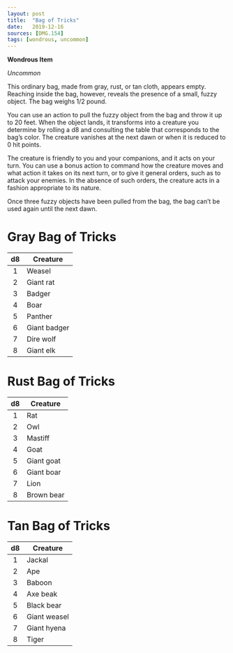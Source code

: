 ```yaml
---
layout: post
title:  "Bag of Tricks"
date:   2019-12-16
sources: [DMG.154]
tags: [wondrous, uncommon]
---
```


**Wondrous Item**

*Uncommon*

This ordinary bag, made from gray, rust, or tan cloth, appears empty. Reaching inside the bag, however, reveals the presence of a small, fuzzy object. The bag weighs 1/2 pound.

You can use an action to pull the fuzzy object from the bag and throw it up to 20 feet. When the object lands, it transforms into a creature you determine by rolling a d8 and consulting the table that corresponds to the bag’s color. The creature vanishes at the next dawn or when it is reduced to 0 hit points.

The creature is friendly to you and your companions, and it acts on your turn. You can use a bonus action to command how the creature moves and what action it takes on its next turn, or to give it general orders, such as to attack your enemies. In the absence of such orders, the creature acts in a fashion appropriate to its nature.

Once three fuzzy objects have been pulled from the bag, the bag can’t be used again until the next dawn.

# Gray Bag of Tricks

d8    | Creature
:---: | ---
1 | Weasel
2 | Giant rat
3 | Badger
4 | Boar
5 | Panther
6 | Giant badger
7 | Dire wolf
8 | Giant elk

# Rust Bag of Tricks

d8    | Creature
:---: | ---
1 | Rat
2 | Owl
3 | Mastiff
4 | Goat
5 | Giant goat
6 | Giant boar
7 | Lion
8 | Brown bear

# Tan Bag of Tricks

d8    | Creature
:---: | ---
1 | Jackal
2 | Ape
3 | Baboon
4 | Axe beak
5 | Black bear
6 | Giant weasel
7 | Giant hyena
8 | Tiger